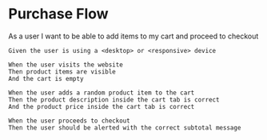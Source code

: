 # Purchase Flow

As a user
I want to be able to add items to my cart and proceed to checkout

    Given the user is using a <desktop> or <responsive> device

    When the user visits the website
    Then product items are visible
    And the cart is empty

    When the user adds a random product item to the cart
    Then the product description inside the cart tab is correct
    And the product price inside the cart tab is correct

    When the user proceeds to checkout
    Then the user should be alerted with the correct subtotal message
